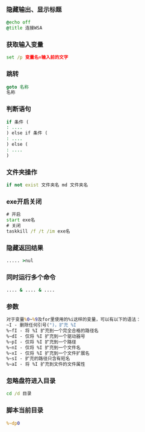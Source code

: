 ### 隐藏输出、显示标题
```bat
@echo off
@title 连接WSA
```
### 获取输入变量
```bat
set /p 变量名=输入前的文字
```
### 跳转
```bat
goto 名称
名称
```
### 判断语句
```bat
if 条件 (
: ....
) else if 条件 (
: ....
) else (
: ....
)
```
### 文件夹操作
```bat
if not exist 文件夹名 md 文件夹名
```
### exe开启关闭
```bat
# 开启
start exe名
# 关闭
taskkill /f /t /im exe名
```
### 隐藏返回结果
```bat
..... >nul
```
### 同时运行多个命令
```bat
.... & .... & ....
```
### 参数
```bat
对于变量%0~%9及for里使用的%i这样的变量，可以有以下的语法：  
~I - 删除任何引号(")，扩充 %I  
%~fI - 将 %I 扩充到一个完全合格的路径名  
%~dI - 仅将 %I 扩充到一个驱动器号  
%~pI - 仅将 %I 扩充到一个路径  
%~nI - 仅将 %I 扩充到一个文件名  
%~xI - 仅将 %I 扩充到一个文件扩展名  
%~sI - 扩充的路径只含有短名  
%~aI - 将 %I 扩充到文件的文件属性
```
### 忽略盘符进入目录
```bat
cd /d 目录
```
### 脚本当前目录
```bat
%~dp0
```